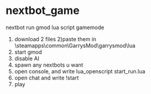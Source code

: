 # nextbot_game
nextbot run gmod lua script gamemode

1) download 2 files 
2)paste them in 
\steamapps\common\GarrysMod\garrysmod\lua
3) start gmod
4) disable AI
5) spawn any nextbots u want
6) open console, and write
lua_openscript start_run.lua
7) open chat and write !start
8) play



